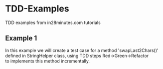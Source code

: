 # TDD-Examples
TDD examples from in28minutes.com tutorials
## Example 1
In this example we will create a test case for a method 'swapLast2Chars()'  
defined in StringHelper class, using TDD steps Red->Green->Refactor  
to implements this method incrementally.    
